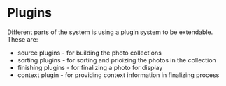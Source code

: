 # Plugins

Different parts of the system is using a plugin system to be extendable. These
are:

* source plugins - for building the photo collections
* sorting plugins - for sorting and prioizing the photos in the collection
* finishing plugins - for finalizing a photo for display
* context plugin - for providing context information in finalizing process


